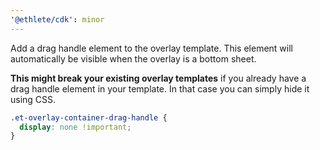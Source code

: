 ```yaml
---
'@ethlete/cdk': minor
---
```


Add a drag handle element to the overlay template. This element will automatically be visible when the overlay is a bottom sheet.

**This might break your existing overlay templates** if you already have a drag handle element in your template. In that case you can simply hide it using CSS.

```css
.et-overlay-container-drag-handle {
  display: none !important;
}
```
